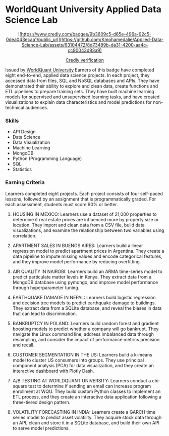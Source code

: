 # WorldQuant University Applied Data Science Lab
  
<div align="center">

  
![https://www.credly.com/badges/9b3609c5-d65e-496a-92c5-0dea043ecaa1/public_url](https://github.com/Kmohamedalie/Applied-Data-Science-Lab/assets/63104472/8d73489b-da31-4200-aa4c-cc90043d93a9)

[Credly verification](https://www.credly.com/badges/9b3609c5-d65e-496a-92c5-0dea043ecaa1/public_url)
</div>


Issued by [WorldQuant University](https://www.credly.com/organizations/wqu/badges)
Earners of this badge have completed eight end-to-end, applied data science projects. In each project, they accessed data from files, SQL and NoSQL databases and APIs. They have demonstrated their ability to explore and clean data, create functions and ETL pipelines to prepare training sets. They have built machine learning models for supervised and unsupervised learning tasks, and have created visualizations to explain data characteristics and model predictions for non-technical audiences.

### Skills

* API Design
* Data Science
* Data Visualization
* Machine Learning
* MongoDB
* Python (Programming Language)
* SQL
* Statistics

 



### Earning Criteria

Learners completed eight projects. Each project consists of four self-paced lessons, followed by an assignment that is programmatically graded. For each assessment, students must score 90% or better.



1. HOUSING IN MEXICO: Learners use a dataset of 21,000 properties to determine if real estate prices are influenced more by property size or location. They import and clean data from a CSV file, build data visualizations, and examine the relationship between two variables using correlation.



2. APARTMENT SALES IN BUENOS AIRES: Learners build a linear regression model to predict apartment prices in Argentina. They create a data pipeline to impute missing values and encode categorical features, and they improve model performance by reducing overfitting.



3. AIR QUALITY IN NAIROBI: Learners build an ARMA time-series model to predict particulate matter levels in Kenya. They extract data from a MongoDB database using pymongo, and improve model performance through hyperparameter tuning.



4. EARTHQUAKE DAMAGE IN NEPAL: Learners build logistic regression and decision tree models to predict earthquake damage to buildings. They extract data from a SQLite database, and reveal the biases in data that can lead to discrimination.



5. BANKRUPTCY IN POLAND: Learners build random forest and gradient boosting models to predict whether a company will go bankrupt. They navigate the Linux command line, address imbalanced data through resampling, and consider the impact of performance metrics precision and recall.



6. CUSTOMER SEGMENTATION IN THE US: Learners build a k-means model to cluster US consumers into groups. They use principal component analysis (PCA) for data visualization, and they create an interactive dashboard with Plotly Dash.



7. A/B TESTING AT WORLDQUANT UNIVERSITY: Learners conduct a chi-square test to determine if sending an email can increase program enrollment at WQU. They build custom Python classes to implement an ETL process, and they create an interactive data application following a three-tiered design pattern.



8. VOLATILITY FORECASTING IN INDIA: Learners create a GARCH time series model to predict asset volatility. They acquire stock data through an API, clean and store it in a SQLite database, and build their own API to serve model predictions.

